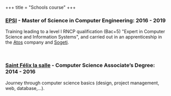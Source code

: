+++
title = "Schools course"
+++

### **[EPSI](http://www.epsi.fr/) - Master of Science in Computer Engineering**: 2016 - 2019
Training leading to a level I RNCP qualification (Bac+5) "Expert in Computer Science and Information Systems", and carried out in an apprenticeship in the [Atos](https://www.atos.net/) company and [Sogeti](https://www.fr.sogeti.com/).

&nbsp;

### **[Saint Félix la salle](https://stfelixlasalle.fr/formation/bts-systemes-numeriques) - Computer Science Associate’s Degree**: 2014 - 2016  
Journey through computer science basics (design, project management, web, database,...).
